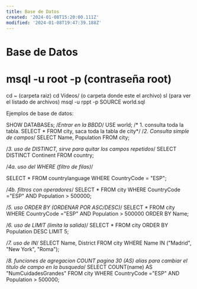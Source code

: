 ```yaml
---
title: Base de Datos
created: '2024-01-08T15:20:00.111Z'
modified: '2024-01-08T19:47:39.188Z'
---
```


# Base de Datos

msql -u root -p (contraseña root)
=========================================================================


cd ~ (carpeta raiz)
cd Vídeos/ (o carpeta donde este el archivo)
sl (para ver el listado de archivos)
msql -u rppt -p 
SOURCE world.sql

Ejemplos de base de datos:

SHOW DATABASEs; /*Entrar en la BBDD*/
USE world;
/* 1. consulta toda la tabla. SELECT * FROM city, saca toda la tabla de city*/
/*2. Consulta simple de campos*/
SELECT 	Name, Population
FROM city;

/*3. uso de DISTINCT, sirve para quitar los campos repetidos*/
SELECT DISTINCT Continent
FROM country;

/*4a. uso del WHERE (filtro de filas)*/

SELECT * FROM countrylanguage
WHERE CountryCode = "ESP"; 

/*4b. filtros con operadores*/
SELECT * FROM city
WHERE CountryCode ="ESP"
AND Population > 500000;

/*5. uso ORDER BY (ORDENAR POR ASC/DESC)*/
SELECT * FROM city
WHERE CountryCode ="ESP"
AND Population > 500000
ORDER BY Name;

/*6. uso de LIMIT (limita la salida)*/
SELECT * FROM city
ORDER BY Population DESC
LIMIT 5;

/*7. uso de IN*/
SELECT Name, District
FROM city
WHERE Name IN ("Madrid", "New York", "Roma");

/*8. funciones de agregacion COUNT pagina 30 (AS) alias para cambiar el titulo de campo en la busqueda*/
SELECT COUNT(name) AS "NumCuidadesGrandes"
FROM city
WHERE CountryCode ="ESP"
AND Population > 500000;



